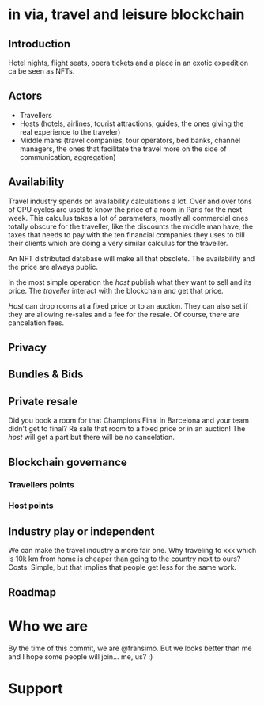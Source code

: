 # in via, travel and leisure blockchain

## Introduction

Hotel nights, flight seats, opera tickets and a place in an exotic expedition ca be seen as NFTs.

## Actors

- Travellers
- Hosts (hotels, airlines, tourist attractions, guides, the ones giving the real experience to the traveler)
- Middle mans (travel companies, tour operators, bed banks, channel managers, the ones that facilitate the travel more on the side of communication, aggregation)

## Availability

Travel industry spends on availability calculations a lot. Over and over tons of CPU cycles are used to know the price of a room in Paris for the next week. This calculus takes a lot of parameters, mostly all commercial ones totally obscure for the traveller, like the discounts the middle man have, the taxes that needs to pay with the ten financial companies they uses to bill their clients which are doing a very similar calculus for the traveller.

An NFT distributed database will make all that obsolete. The availability and the price are always public.

In the most simple operation the _host_ publish what they want to sell and its price. The _traveller_ interact with the blockchain and get that price.

_Host_ can drop rooms at a fixed price or to an auction. They can also set if they are allowing re-sales and a fee for the resale. Of course, there are cancelation fees.

## Privacy

## Bundles & Bids

## Private resale

Did you book a room for that Champions Final in Barcelona and your team didn't get to final? Re sale that room to a fixed price or in an auction! The _host_ will get a part but there will be no cancelation.

## Blockchain governance

### Travellers points

### Host points

## Industry play or independent

We can make the travel industry a more fair one. Why traveling to xxx which is 10k km from home is cheaper than going to the country next to ours? Costs. Simple, but that implies that people get less for the same work.

## Roadmap

# Who we are
By the time of this commit, we are @fransimo. But we looks better than me and I hope some people will join... me, us? :)

# Support
